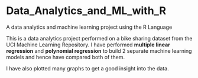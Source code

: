 # Data_Analytics_and_ML_with_R
A data analytics and machine learning project using the R Language

This is a data analytics project performed on a bike sharing dataset from the UCI Machine
Learning Repository. I have performed <b>multiple linear regression</b> and <b>polynomial regression</b> to
build 2 separate machine learning models and hence have compared both of them.

I have also plotted many graphs to get a good insight into the data.
